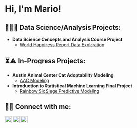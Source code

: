 <h1>Hi, I'm Mario! </h1>

<h2>👨‍💻🧪  Data Science/Analysis Projects:</h2>

- <b>Data Science Concepts and Analysis Course Project</b>
  - [World Happiness Report Data Exploration](https://github.com/mtapia-pacheco/pstat100_course_project)
 
<h2>⏳⚠️  In-Progress Projects:</h2>

- <b>Austin Animal Center Cat Adoptability Modeling</b>
  - [AAC Modeling](https://github.com/mtapia-pacheco/aac_cat_adoptability)
- <b>Introduction to Statistical Machine Learning Final Project</b>
  - [Rainbow Six Siege Predictive Modeling](https://github.com/mtapia-pacheco/pstat131_fp)

<h2> 🤳📲  Connect with me:</h2>

[<img align="left" alt="mtapiapacheco | LinkedIn" width="22px" src="https://upload.wikimedia.org/wikipedia/commons/8/81/LinkedIn_icon.svg" />][LinkedIn]
[<img align="left" alt="mariotapia | Handshake" width="22px" src="https://play-lh.googleusercontent.com/vYE9EZNjWSWt42dWI8EEl98pouRX5dnqBBH21Yc9mZgk92sL3sN64Pib8Xw60_WX-Q=w240-h480-rw"/>][Handshake]
[<img align="left" alt="mariotapia | Handshake" width="22px" src="https://play-lh.googleusercontent.com/_sJ-ST-crO8lxIzTv44xv_hiZvA6X7X2-8jSjhha2RfYcGSgACRod38yA6dfmcJHy_M"/>][Indeed]

[LinkedIn]: https://www.linkedin.com/in/mariotapiapacheco/
[Handshake]: https://app.joinhandshake.com/stu/users/24142624
[Indeed]: https://profile.indeed.com/?hl=en_US&co=US&from=gnav-homepage&_ga=2.97000793.711429923.1698166823-1911097029.1696642781&_gac=1.258615160.1698166823.CjwKCAjw1t2pBhAFEiwA_-A-NNg-zEdTrMTKzFDYTnjb38S3HbcSxj1lie7CTOWHYI21QZvmg4MZiRoCv58QAvD_BwE
<!--
